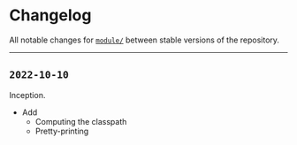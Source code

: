 # Changelog

All notable changes for [`module/`](../classpath) between stable versions of the
repository.


---


## `2022-10-10`

Inception.

- Add
    - Computing the classpath
    - Pretty-printing
